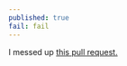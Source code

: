 ```yaml
---
published: true
fail: fail
---
```

I messed up [this pull request.](https://github.com/ember-learn/guides-source/pull/48)